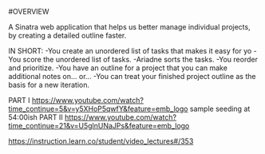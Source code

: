 #OVERVIEW

A Sinatra web application that helps us better manage individual projects, by creating a detailed outline faster.

IN SHORT:
-You create an unordered list of tasks that makes it easy for yo
-You score the unordered list of tasks.
-Ariadne sorts the tasks.
-You reorder and prioritize.
-You have an outline for a project that you can make additional notes on...
  or...
-You can treat your finished project outline as the basis for a new iteration.

PART I
https://www.youtube.com/watch?time_continue=5&v=y5XHoP5qwfY&feature=emb_logo
sample seeding at 54:00ish
PART II
https://www.youtube.com/watch?time_continue=21&v=U5glnUNaJPs&feature=emb_logo

https://instruction.learn.co/student/video_lectures#/353
